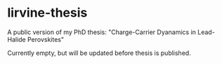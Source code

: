 # lirvine-thesis
A public version of my PhD thesis: "Charge-Carrier Dyanamics in Lead-Halide Perovskites"

Currently empty, but will be updated before thesis is published.
